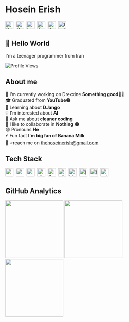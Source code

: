 # Hosein Erish
<a href="https://www.github.com/hoseinerish" target="_blank"><img src="https://img.shields.io/badge/GitHub-100000?style=flat&logo=github&logoColor=white" alt="GitHub Badge" height="25"></a>&nbsp;
<a href="mailto:thehoseinerish@gmail.com" target="_blank"><img src="https://img.shields.io/badge/Gmail-D14836?style=flat&logo=gmail&logoColor=white" alt="Gmail Badge" height="25"></a>&nbsp;
<a href="https://www.linkedin.com/in/hoseinerish" target="_blank"><img src="https://img.shields.io/badge/LinkedIn-0077B5?style=flat&logo=linkedin&logoColor=white" alt="LinkedIn Badge" height="25"></a>&nbsp;
<a href="https://www.twitch.tv/theerilia" target="_blank"><img src="https://img.shields.io/badge/Twitch-9146FF?style=flat&logo=twitch&logoColor=white" alt="Twitch Badge" height="25"></a>&nbsp;
<a href="https://www.youtube.com/c/codijoys" target="_blank"><img src="https://img.shields.io/badge/YouTube-FF0000?style=flat&logo=youtube&logoColor=white" alt="YouTube Badge" height="25"></a>&nbsp;
<a href="https://www.instagram.com/the.erish" target="_blank"><img src="https://img.shields.io/badge/Instagram-E4405F?style=flat&logo=instagram&logoColor=white" alt="Instagram Badge" height="25"></a>&nbsp;

## 👋 Hello World
I'm a teenager programmer from Iran

![Profile Views](https://komarev.com/ghpvc/?username=hoseinerish&theme=default&color=brightgreen&style=flat-square&label=Profile+Views)

## About me
🔭&nbsp;I’m currently working on Drexxine **Something good💁‍♂️**
<br/>🎓&nbsp;Graduated from **YouTube😁**
<br/>🌱&nbsp;Learning about **DJango**
<br/>💡&nbsp;I'm interested about **AI**
<br/>💬&nbsp;Ask me about **cleaner coding**
<br/>🤝&nbsp;I like to collaborate in **Nothing 😁**
<br/>😄&nbsp;Pronouns **He**
<br/>⚡&nbsp;Fun fact **I'm big fan of Banana Milk**
<br/>💁&nbsp;♂️reach me on [thehoseinerish@gmail.com](mailto:thehoseinerish@gmail.com)

## Tech Stack
<img src="https://img.shields.io/badge/Android-05122A?style=flat&logo=android" alt="android Badge" height="25">&nbsp;
<img src="https://img.shields.io/badge/Canva-05122A?style=flat&logo=canva" alt="canva Badge" height="25">&nbsp;
<img src="https://img.shields.io/badge/Css3-05122A?style=flat&logo=css3" alt="css3 Badge" height="25">&nbsp;
<img src="https://img.shields.io/badge/Django-05122A?style=flat&logo=django" alt="django Badge" height="25">&nbsp;
<img src="https://img.shields.io/badge/Flask-05122A?style=flat&logo=flask" alt="flask Badge" height="25">&nbsp;
<img src="https://img.shields.io/badge/Git-05122A?style=flat&logo=git" alt="git Badge" height="25">&nbsp;
<img src="https://img.shields.io/badge/Html5-05122A?style=flat&logo=html5" alt="html5 Badge" height="25">&nbsp;
<img src="https://img.shields.io/badge/Java-05122A?style=flat&logo=java" alt="java Badge" height="25">&nbsp;
<img src="https://img.shields.io/badge/Javascript-05122A?style=flat&logo=javascript" alt="javascript Badge" height="25">&nbsp;
<img src="https://img.shields.io/badge/Python-05122A?style=flat&logo=python" alt="python Badge" height="25">&nbsp;

## GitHub Analytics
<div>
<img height="180em" src="https://github-readme-stats.vercel.app/api?username=hoseinerish&theme=tokyonight&show_icons=true&count_private=true">
<img height="180em" src="https://github-readme-stats.vercel.app/api/top-langs/?username=hoseinerish&theme=tokyonight&layout=compact&langs_count=5">
<img height="180em" src="https://github-readme-streak-stats.herokuapp.com/?user=hoseinerish&theme=tokyonight">
</div>
